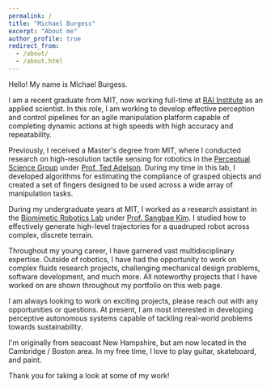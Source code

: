 ```yaml
---
permalink: /
title: "Michael Burgess"
excerpt: "About me"
author_profile: true
redirect_from: 
  - /about/
  - /about.html
---
```


Hello! My name is Michael Burgess. 

I am a recent graduate from MIT, now working full-time at [RAI Institute](https://rai-inst.com/) as an applied scientist. In this role, I am working to develop effective perception and control pipelines for an agile manipulation platform capable of completing dynamic actions at high speeds with high accuracy and repeatability.

Previously, I received a Master's degree from MIT, where I conducted research on high-resolution tactile sensing for robotics in the [Perceptual Science Group](http://persci.mit.edu/home) under [Prof. Ted Adelson](https://www.csail.mit.edu/person/ted-adelson). During my time in this lab, I developed algorithms for estimating the compliance of grasped objects and created a set of fingers designed to be used across a wide array of manipulation tasks.

<!-- I am currently a Master's student in the [Perceptual Science Group](http://persci.mit.edu/home) at MIT under [Prof. Ted Adelson](https://www.csail.mit.edu/person/ted-adelson). During my graduate studies, I was previously a teaching assistant for the graduate course ["Robotic Manipulation"](https://manipulation.mit.edu/) taught by [Prof. Russ Tedrake](https://groups.csail.mit.edu/locomotion/russt.html).

Last year, I graduated from MIT with a Bachelor's degree in Mechanical Engineering. As I continue into graduate school, I am primarily interested in developing new robotic perception and control pipelines for manipulation tasks that utilize information available through tactile sensing hardware. I would like to create robots that can perceive the dynamic properties of the objects they interact with, in order to facilitate multi-sensory understanding and empower more intelligent decision-making. More generally, I am interested in investigating new learning-based architectures for performative high-level reasoning. -->

During my undergraduate years at MIT, I worked as a research assistant in the [Biomimetic Robotics Lab](https://biomimetics.mit.edu/) under [Prof. Sangbae Kim](https://meche.mit.edu/people/faculty/SANGBAE@MIT.EDU). I studied how to effectively generate high-level trajectories for a quadruped robot across complex, discrete terrain. 

<!-- Most notably, I developed a "decoupled" planning system that utilized rapid sampling methods to generate a path of footsteps and a formal dynamic optimization to determine a continuous trajectory for the robot. This showed performance improvements over traditional approaches to locomotion planning for legged systems. This project was [my undergraduate thesis](https://dspace.mit.edu/handle/1721.1/151851). -->

Throughout my young career, I have garnered vast multidisciplinary expertise. Outside of robotics, I have had the opportunity to work on complex fluids research projects, challenging mechanical design problems, software development, and much more. All noteworthy projects that I have worked on are shown throughout my portfolio on this web page.

I am always looking to work on exciting projects, please reach out with any opportunities or questions. At present, I am most interested in developing perceptive autonomous systems capable of tackling real-world problems towards sustainability.

I'm originally from seacoast New Hampshire, but am now located in the Cambridge / Boston area. In my free time, I love to play guitar, skateboard, and paint.

Thank you for taking a look at some of my work!